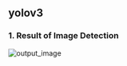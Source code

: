 ## yolov3 

### 1. Result of Image Detection
![output_image](https://github.com/gaerom/yolov3/assets/92725975/c48c5682-075c-4389-ab78-ac4c052e65db)

